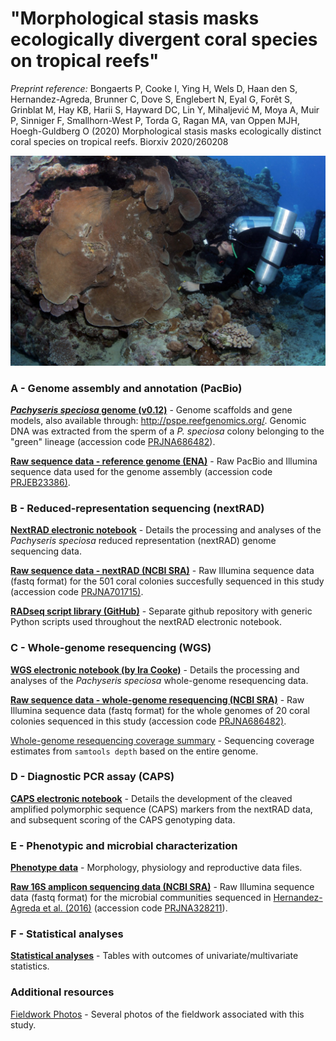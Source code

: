 # "Morphological stasis masks ecologically divergent coral species on tropical reefs"
*Preprint reference:* Bongaerts P, Cooke I, Ying H, Wels D, Haan den S, Hernandez-Agreda, Brunner C, Dove S, Englebert N, Eyal G, Forêt S, Grinblat M, Hay KB, Harii S, Hayward DC, Lin Y, Mihaljević M, Moya A, Muir P, Sinniger F, Smallhorn-West P, Torda G, Ragan MA, van Oppen MJH, Hoegh-Guldberg O (2020) Morphological stasis masks ecologically distinct coral species on tropical reefs. Biorxiv 2020/260208

![Norbert_collecting_from_large_Pachyseris_colony_-_Pim_Bongaerts](media/Norbert_collecting_from_large_Pachyseris_colony_-_Pim_Bongaerts.jpg)

### A - Genome assembly and annotation (PacBio)

**[*Pachyseris speciosa* genome (v0.12)](genome/)** - Genome scaffolds and gene models, also available through: http://pspe.reefgenomics.org/. Genomic DNA was extracted from the sperm of a *P. speciosa* colony belonging to the "green" lineage (accession code [PRJNA686482](https://www.ncbi.nlm.nih.gov/bioproject/?term=PRJNA686482)).

**[Raw sequence data - reference genome (ENA)](https://www.ebi.ac.uk/ena/browser/view/PRJEB23386)** - Raw PacBio and Illumina sequence data used for the genome assembly (accession code [PRJEB23386)](https://www.ncbi.nlm.nih.gov/bioproject/?term=PRJEB23386).

### B - Reduced-representation sequencing (nextRAD)

**[NextRAD electronic notebook](nextrad/)** - Details the processing and analyses of the *Pachyseris speciosa* reduced representation (nextRAD) genome sequencing data.

[**Raw sequence data - nextRAD (NCBI SRA)**](https://www.ncbi.nlm.nih.gov/bioproject/?term=PRJNA701715) - Raw Illumina sequence data (fastq format) for the 501 coral colonies succesfully sequenced in this study (accession code [PRJNA701715)](https://www.ncbi.nlm.nih.gov/bioproject/?term=PRJNA701715).

**[RADseq script library (GitHub)](https://github.com/pimbongaerts/radseq)** - Separate github repository with generic Python scripts used throughout the nextRAD electronic notebook.

### C - Whole-genome resequencing (WGS)

**[WGS electronic notebook (by Ira Cooke)](https://github.com/iracooke/pachyseris_wgs)** - Details the processing and analyses of the *Pachyseris speciosa* whole-genome resequencing data.

[**Raw sequence data - whole-genome resequencing (NCBI SRA)**](https://www.ncbi.nlm.nih.gov/bioproject/?term=PRJNA686482) - Raw Illumina sequence data (fastq format) for the whole genomes of 20 coral colonies sequenced in this study (accession code [PRJNA686482)](https://www.ncbi.nlm.nih.gov/bioproject/?term=PRJNA686482).

[Whole-genome resequencing coverage summary](https://github.com/iracooke/pachyseris_wgs/blob/master/04_sequencing_summary.md) - Sequencing coverage estimates from `samtools depth` based on the entire genome.

### D - Diagnostic PCR assay (CAPS)

**[CAPS electronic notebook](caps/)** - Details the development of the cleaved amplified polymorphic sequence (CAPS) markers from the nextRAD data, and subsequent scoring of the CAPS genotyping data.

### E - Phenotypic and microbial characterization

**[Phenotype data](phenotype/)** - Morphology, physiology and reproductive data files.

**[Raw 16S amplicon sequencing data (NCBI SRA)](https://www.ncbi.nlm.nih.gov/bioproject/?term=PRJNA328211)** - Raw Illumina sequence data (fastq format) for the microbial communities sequenced in [Hernandez-Agreda et al. (2016)](https://doi.org/10.1128/mbio.00560-16) (accession code [PRJNA328211](https://www.ncbi.nlm.nih.gov/bioproject/?term=PRJNA328211)).

### F - Statistical analyses

**[Statistical analyses](stats/)** - Tables with outcomes of univariate/multivariate statistics.

### Additional resources

[Fieldwork Photos](media/) - Several photos of the fieldwork associated with this study.